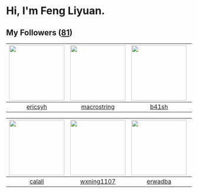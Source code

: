 # Hi, I'm Feng Liyuan.

## My Followers ([81](https://github.com/SunRunAway?tab=followers))

| <img src="https://avatars3.githubusercontent.com/u/10498732?v=4" width="150" height="150" /> | <img src="https://avatars0.githubusercontent.com/u/35601156?v=4" width="150" height="150" /> | <img src="https://avatars0.githubusercontent.com/u/1070352?v=4" width="150" height="150" /> | <img src="https://avatars2.githubusercontent.com/u/14977542?v=4" width="150" height="150" /> |
| :------------------------------------------------------------------------------------------: | :------------------------------------------------------------------------------------------: | :-----------------------------------------------------------------------------------------: | :------------------------------------------------------------------------------------------: |
|                             [ericsyh](https://github.com/ericsyh)                            |                         [macrostring](https://github.com/macrostring)                        |                              [b41sh](https://github.com/b41sh)                              |                          [SailerNote](https://github.com/SailerNote)                         |

| <img src="https://avatars3.githubusercontent.com/u/15995588?v=4" width="150" height="150" /> | <img src="https://avatars0.githubusercontent.com/u/42286315?v=4" width="150" height="150" /> | <img src="https://avatars1.githubusercontent.com/u/43768654?v=4" width="150" height="150" /> | <img src="https://avatars3.githubusercontent.com/u/19871320?v=4" width="150" height="150" /> |
| :------------------------------------------------------------------------------------------: | :------------------------------------------------------------------------------------------: | :------------------------------------------------------------------------------------------: | :------------------------------------------------------------------------------------------: |
|                              [calali](https://github.com/calali)                             |                          [wxning1107](https://github.com/wxning1107)                         |                             [erwadba](https://github.com/erwadba)                            |                            [mind1949](https://github.com/mind1949)                           |